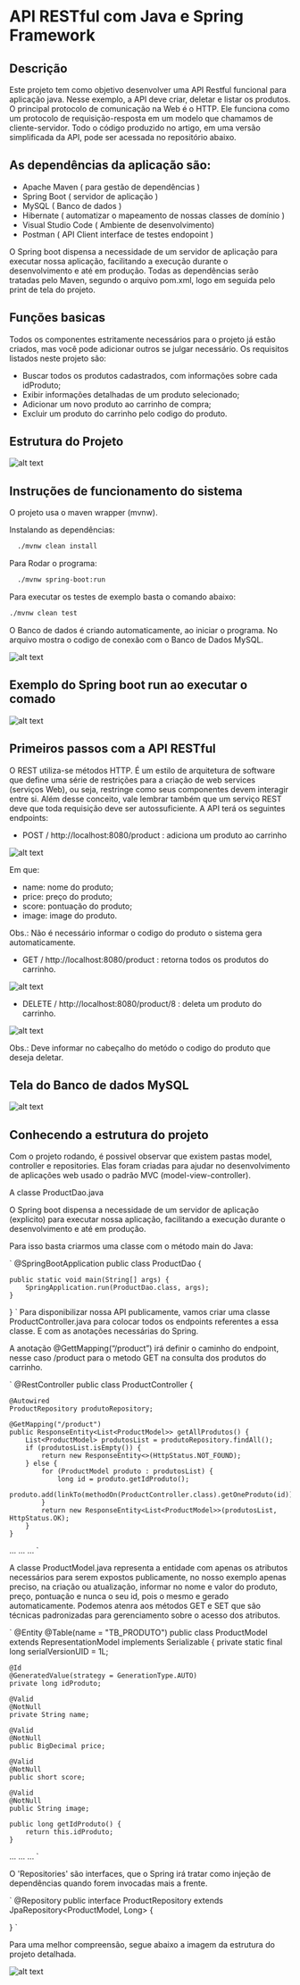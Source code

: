 # API RESTful com Java e Spring Framework 

## Descrição

Este projeto tem como objetivo desenvolver uma API Restful funcional para aplicação java. Nesse exemplo,  a API deve criar, deletar e listar os produtos. O principal protocolo de comunicação na Web é o HTTP. Ele funciona como um protocolo de requisição-resposta em um modelo que chamamos de cliente-servidor. Todo o código produzido no artigo, em uma versão simplificada da API, pode ser acessada no repositório abaixo.

## As dependências da aplicação são:

- Apache Maven ( para gestão de dependências )
- Spring Boot ( servidor de aplicação )
- MySQL ( Banco de dados )
- Hibernate ( automatizar o mapeamento de nossas classes de domínio )
- Visual Studio Code ( Ambiente de desenvolvimento)
- Postman ( API Client interface de testes endopoint )

O Spring boot dispensa a necessidade de um servidor de aplicação para executar nossa aplicação, facilitando a execução durante o desenvolvimento e até em produção. Todas as dependências serão tratadas pelo Maven, segundo o arquivo pom.xml, logo em seguida pelo print de tela do projeto.

## Funções basicas

Todos os componentes estritamente necessários para o projeto já estão criados, mas você pode adicionar outros se julgar necessário. Os requisitos listados neste projeto são:

- Buscar todos os produtos cadastrados, com informações sobre cada idProduto;
- Exibir informações detalhadas de um produto selecionado; 
- Adicionar um novo produto ao carrinho de compra;
- Excluir um produto do carrinho pelo codigo do produto.

## Estrutura do Projeto

![alt text](https://github.com/odairX/PS-Java-main/blob/main/src/main/img/img1.png)

## Instruções de funcionamento do sistema

O projeto usa o maven wrapper (mvnw).

Instalando as dependências:

```sh
  ./mvnw clean install
  ```

Para Rodar o programa:

```sh
  ./mvnw spring-boot:run
  ```

Para executar os testes de exemplo basta o comando abaixo:
  ```sh
  ./mvnw clean test
  ```

O Banco de dados é criando automaticamente, ao iniciar o programa. No arquivo mostra o codigo de conexão com o Banco de Dados MySQL.

![alt text](https://github.com/odairX/PS-Java-main/blob/main/src/main/img/img2.png)

##  Exemplo do Spring boot run ao executar o comado

![alt text](https://github.com/odairX/PS-Java-main/blob/main/src/main/img/img3.png)

## Primeiros passos com a API RESTful

O REST utiliza-se métodos HTTP. É um estilo de arquitetura de software que define uma série de restrições para a criação de web services (serviços Web), ou seja, restringe como seus componentes devem interagir entre si. Além desse conceito, vale lembrar também que um serviço REST deve que toda requisição deve ser autossuficiente. A API terá os seguintes endpoints:


* POST / http://localhost:8080/product : adiciona um produto ao carrinho


![alt text](https://github.com/odairX/PS-Java-main/blob/main/src/main/img/img4.png)

Em que:

- name: nome do produto;
- price: preço do produto;
- score: pontuação do produto;
- image: image do produto.

Obs.: Não é necessário informar o codigo do produto o sistema gera automaticamente.


* GET / http://localhost:8080/product : retorna todos os produtos do carrinho.

![alt text](https://github.com/odairX/PS-Java-main/blob/main/src/main/img/img5.png)


* DELETE / http://localhost:8080/product/8 : deleta um produto do carrinho.

![alt text](https://github.com/odairX/PS-Java-main/blob/main/src/main/img/img6.png)

Obs.: Deve informar no cabeçalho do metódo o codigo do produto que deseja deletar.

## Tela do Banco de dados MySQL

![alt text](https://github.com/odairX/PS-Java-main/blob/main/src/main/img/img7.png)

## Conhecendo a estrutura do projeto

Com o projeto rodando, é possivel observar que existem pastas model, controller e repositories. Elas foram criadas para ajudar no desenvolvimento de aplicações web usado o padrão MVC (model-view-controller).

A classe ProductDao.java

O Spring boot dispensa a necessidade de um servidor de aplicação (explicito) para executar nossa aplicação, facilitando a execução durante o desenvolvimento e até em produção.

Para isso basta criarmos uma classe com o método main do Java:

`
@SpringBootApplication
public class ProductDao {

	public static void main(String[] args) {
		SpringApplication.run(ProductDao.class, args);
	}

}
`
Para disponibilizar nossa API publicamente, vamos criar uma classe ProductController.java para colocar todos os endpoints referentes a essa classe. E com as anotações necessárias do Spring.

A anotação @GettMapping(“/product”) irá definir o caminho do endpoint, nesse caso /product para o metodo GET na consulta dos produtos do carrinho.

`
@RestController
public class ProductController {

	@Autowired
	ProductRepository produtoRepository;

	@GetMapping("/product")
	public ResponseEntity<List<ProductModel>> getAllProdutos() {
		List<ProductModel> produtosList = produtoRepository.findAll();
		if (produtosList.isEmpty()) {
			return new ResponseEntity<>(HttpStatus.NOT_FOUND);
		} else {
			for (ProductModel produto : produtosList) {
				long id = produto.getIdProduto();
				produto.add(linkTo(methodOn(ProductController.class).getOneProduto(id)).withSelfRel());
			}
			return new ResponseEntity<List<ProductModel>>(produtosList, HttpStatus.OK);
		}
	}

  ... ... ...
`

A classe ProductModel.java representa a entidade com apenas os atributos necessários para serem expostos publicamente, no nosso exemplo apenas preciso, na criação ou atualização, informar no nome e valor do produto, preço, pontuação e nunca o seu id, pois o mesmo e gerado automaticamente. Podemos atenra aos métodos GET e SET que são técnicas padronizadas para gerenciamento sobre o acesso dos atributos.

`
@Entity
@Table(name = "TB_PRODUTO")
public class ProductModel extends RepresentationModel<ProductModel> implements Serializable {
	private static final long serialVersionUID = 1L;

	@Id
	@GeneratedValue(strategy = GenerationType.AUTO)
	private long idProduto;

	@Valid
	@NotNull
	private String name;

	@Valid
	@NotNull
	public BigDecimal price;

	@Valid
	@NotNull
	public short score;

	@Valid
	@NotNull
	public String image;

	public long getIdProduto() {
		return this.idProduto;
	}
  ... ...  ...
`

O 'Repositories' são interfaces, que o Spring irá tratar como injeção de dependências quando forem invocadas mais a frente.

`
@Repository
public interface ProductRepository extends JpaRepository<ProductModel, Long> {

}
`

Para uma melhor compreensão, segue abaixo a imagem da estrutura do projeto detalhada.

![alt text](https://github.com/odairX/PS-Java-main/blob/main/src/main/img/img8.png)














